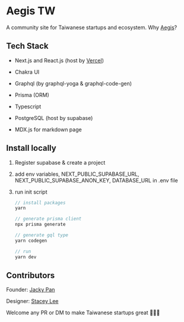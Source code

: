 # Aegis TW

A community site for Taiwanese startups and ecosystem.
Why [Aegis](https://aegis.tw/about)?

## Tech Stack

- Next.js and React.js (host by [Vercel](https://vercel.com/))

- Chakra UI

- Graphql (by graphql-yoga & graphql-code-gen)

- Prisma (ORM)

- Typescript

- PostgreSQL (host by supabase)

- MDX.js for markdown page

## Install locally

1. Register supabase & create a project

2. add env variables, NEXT_PUBLIC_SUPABASE_URL,
NEXT_PUBLIC_SUPABASE_ANON_KEY, DATABASE_URL in .env file

3. run init script

    ```javascript
    // install packages
    yarn

    // generate prisma client
    npx prisma generate

    // generate gql type
    yarn codegen

    // run
    yarn dev
    ```

## Contributors

Founder: [Jacky Pan](https://twitter.com/jackypan1989)

Designer: [Stacey Lee](https://www.linkedin.com/in/stacey-lee-84b07b15a)

Welcome any PR or DM to make Taiwanese startups great 🚀🚀🚀
